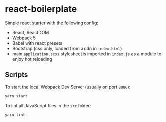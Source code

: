 # react-boilerplate

Simple react starter with the following config:

- React, ReactDOM
- Webpack 5
- Babel with react presets
- Bootstrap (css only, loaded from a cdn in `index.html`)
- main `application.scss` stylesheet is imported in `index.js` as a module to enjoy hot reloading

## Scripts

To start the local Webpack Dev Server (usually on port `8080`):

```bash
yarn start
```

To lint all JavaScript files in the `src` folder:

```bash
yarn lint
```
